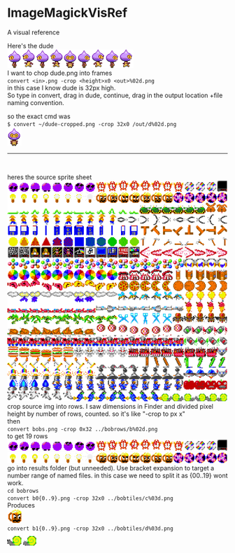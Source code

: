 # ImageMagickVisRef

A visual reference

Here's the dude  
![a](images/dude.png)  
I want to chop dude.png into frames  
`convert <in>.png -crop <height>x0 <out>%02d.png`  
in this case I know dude <in> is 32px high.  
So type in convert, drag in dude, continue, drag in the output location +file naming convention.

so the exact cmd was  
`$ convert ~/dude-cropped.png -crop 32x0 /out/d%02d.png`  
![a](images/d04.png)  

---  
</br>

heres the source sprite sheet  
![a](/images/bobs.png)  
crop source img into rows. I saw dimensions in Finder and divided pixel height by number of rows, counted. so it's like "-crop to px <rightmost>x<lowest>"  
then  
`convert bobs.png -crop 0x32 ../bobrows/b%02d.png`  
to get 19 rows  
![a](images/b00.png)  
![a](images/b01.png)  
go into results folder (but unneeded). Use bracket expansion to target a number range of named files. in this case we need to split it as {00..19} wont work.  
`cd bobrows`  
`convert b0{0..9}.png -crop 32x0 ../bobtiles/c%03d.png`  
Produces  
![a](images/c028.png)  
`convert b1{0..9}.png -crop 32x0 ../bobtiles/d%03d.png`  
![a](images/d198.png)
![a](images/d199.png)
